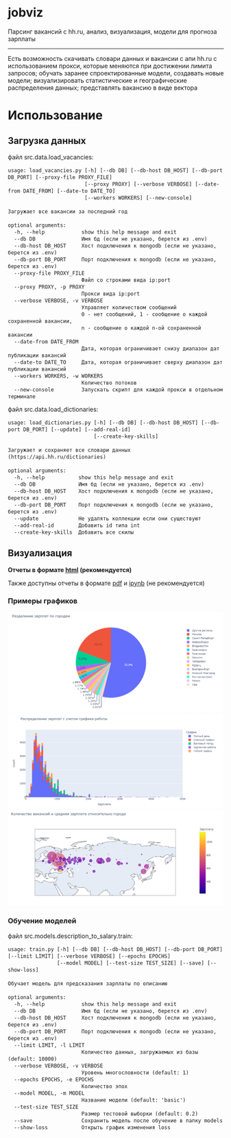 jobviz
==============================

Парсинг вакансий с hh.ru, анализ, визуализация, модели для прогноза зарплаты

------
Есть возможность скачивать словари данных и вакансии с апи hh.ru с использованием прокси, которые меняются при достижении лимита запросов; обучать заранее спроектированные модели, создавать новые модели; визуализировать статистические и географические распределения данных; представлять вакансию в виде вектора

# Использование
## Загрузка данных
файл src.data.load_vacancies:
```
usage: load_vacancies.py [-h] [--db DB] [--db-host DB_HOST] [--db-port DB_PORT] [--proxy-file PROXY_FILE]
                         [--proxy PROXY] [--verbose VERBOSE] [--date-from DATE_FROM] [--date-to DATE_TO]
                         [--workers WORKERS] [--new-console]

Загружает все вакансии за последний год

optional arguments:
  -h, --help            show this help message and exit
  --db DB               Имя бд (если не указано, берется из .env)
  --db-host DB_HOST     Хост подключения к mongodb (если не указано, берется из .env)
  --db-port DB_PORT     Порт подключения к mongodb (если не указано, берется из .env)
  --proxy-file PROXY_FILE
                        Файл со строками вида ip:port
  --proxy PROXY, -p PROXY
                        Прокси вида ip:port
  --verbose VERBOSE, -v VERBOSE
                        Управляет количеством сообщений
                        0 - нет сообщений, 1 - сообщение о каждой сохраненной вакансии,
                        n - сообщение о каждой n-ой сохраненной вакансии
  --date-from DATE_FROM
                        Дата, которая ограничивает снизу диапазон дат публикации вакансий
  --date-to DATE_TO     Дата, которая ограничивает сверху диапазон дат публикации вакансий
  --workers WORKERS, -w WORKERS
                        Количество потоков
  --new-console         Запускать скрипт для каждой прокси в отдельном терминале
```
файл src.data.load_dictionaries:
```
usage: load_dictionaries.py [-h] [--db DB] [--db-host DB_HOST] [--db-port DB_PORT] [--update] [--add-real-id]
                            [--create-key-skills]

Загружает и сохраняет все словари данных (https://api.hh.ru/dictionaries)

optional arguments:
  -h, --help           show this help message and exit
  --db DB              Имя бд (если не указано, берется из .env)
  --db-host DB_HOST    Хост подключения к mongodb (если не указано, берется из .env)
  --db-port DB_PORT    Порт подключения к mongodb (если не указано, берется из .env)
  --update             Не удалять коллекции если они существуют
  --add-real-id        Добавить id типа int
  --create-key-skills  Добавить все скилы
```
## Визуализация
**Отчеты в формате [html](reports/html/) (рекомендуется)**

Также доступны отчеты в формате [pdf](reports/pdf/) и [ipynb](notebooks) (не рекомендуется)

### Примеры графиков
![img.png](reports/res/img.png)
![img.png](reports/res/img2.png)
![img.png](reports/res/img3.png)
### Обучение моделей
файл src.models.description_to_salary.train:
```
usage: train.py [-h] [--db DB] [--db-host DB_HOST] [--db-port DB_PORT] [--limit LIMIT] [--verbose VERBOSE] [--epochs EPOCHS]
                [--model MODEL] [--test-size TEST_SIZE] [--save] [--show-loss]

Обучает модель для предсказания зарплаты по описанию

optional arguments:
  -h, --help            show this help message and exit
  --db DB               Имя бд (если не указано, берется из .env)
  --db-host DB_HOST     Хост подключения к mongodb (если не указано, берется из .env)
  --db-port DB_PORT     Порт подключения к mongodb (если не указано, берется из .env)
  --limit LIMIT, -l LIMIT
                        Количество данных, загружаемых из базы (default: 10000)
  --verbose VERBOSE, -v VERBOSE
                        Уровень многословности (default: 1)
  --epochs EPOCHS, -e EPOCHS
                        Количество эпох
  --model MODEL, -m MODEL
                        Название модели (default: 'basic')
  --test-size TEST_SIZE
                        Размер тестовой выборки (default: 0.2)
  --save                Сохранить модель после обучение в папку models
  --show-loss           Открыть график изменения loss
```
